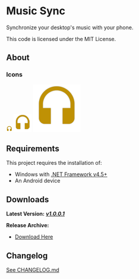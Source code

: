 # Music Sync #

Synchronize your desktop's music with your phone.

This code is licensed under the MIT License.

## About

### Icons
[![Icon 16](https://raw.githubusercontent.com/Wassup789/Music-Sync/master/logo/16.png)](https://raw.githubusercontent.com/Wassup789/Youtube-Notifications/master/logo/16.png)
[![Icon 48](https://raw.githubusercontent.com/Wassup789/Music-Sync/master/logo/48.png)](https://raw.githubusercontent.com/Wassup789/Youtube-Notifications/master/logo/48.png)
[![Icon 128](https://raw.githubusercontent.com/Wassup789/Music-Sync/master/logo/128.png)](https://raw.githubusercontent.com/Wassup789/Youtube-Notifications/master/logo/128.png)


## Requirements

This project requires the installation of:

 - Windows with [.NET Framework v4.5+](https://www.microsoft.com/en-us/download/details.aspx?id=42642)
 - An Android device

## Downloads
**Latest Version:** ***[v1.0.0.1][Dld_Latest]***

**Release Archive:**

 - [Download Here][Dld_Archive]

## Changelog
[See CHANGELOG.md][CLog.md]

  [CLog.md]: https://github.com/Wassup789/Music-Sync/blob/master/CHANGELOG.md
  [Dld_Archive]: https://goo.gl/ISrSy6
  [Dld_Latest]: https://github.com/Wassup789/Music-Sync/releases